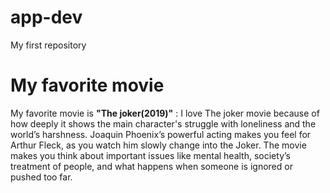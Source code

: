 # app-dev
My first repository
# My favorite movie
My favorite movie is **"The joker(2019)"** : I love The joker movie because of how deeply it shows the main character's struggle with loneliness and the world’s harshness. Joaquin Phoenix’s powerful acting makes you feel for Arthur Fleck, as you watch him slowly change into the Joker. The movie makes you think about important issues like mental health, society’s treatment of people, and what happens when someone is ignored or pushed too far. 
